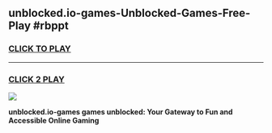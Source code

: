 
## unblocked.io-games-Unblocked-Games-Free-Play #rbppt
<h3>
<a href="https://us.freeplayer.one?title=unblocked.io-games&ref=9M">CLICK TO PLAY</a></h3>
<hr>

<h3>
<a href="https://us.freeplayer.one?title=unblocked.io-games&ref=9M">CLICK 2 PLAY</a>
  
</h3>

<a href="https://us.freeplayer.one?title=unblocked.io-games&ref=9M"><img src="https://clearcache.store/games.png"></a>


**unblocked.io-games games unblocked: Your Gateway to Fun and Accessible Online Gaming**
